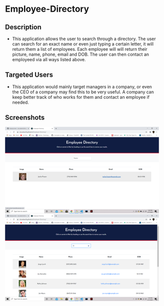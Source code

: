 # Employee-Directory


## Description 

* This application allows the user to search through a directory.
The user can search for an exact name or even just typing a certain
letter, it will return them a list of employees. Each employee will 
will return their picture, name, phone, email and DOB. The user can 
then contact an employeed via all ways listed above.

## Targeted Users

* This application would mainly target managers in a company, or even
the CEO of a company may find this to be very useful. A company can
keep better track of who works for them and contact an employee if needed.

## Screenshots

![](screenshots/PIC1.png)
![](screenshots/PIC2.png)
